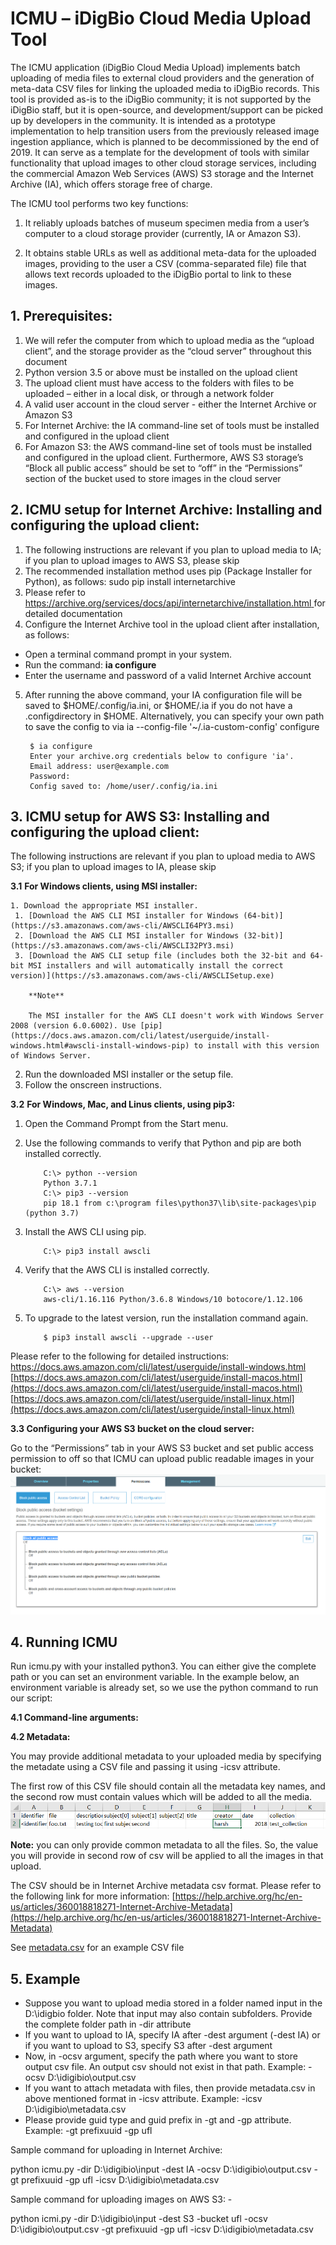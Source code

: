 # ICMU – iDigBio Cloud Media Upload Tool #
The ICMU application (iDigBio Cloud Media Upload) implements batch uploading of media files to external cloud providers and the generation of meta-data CSV files for linking the uploaded media to iDigBio records. This tool is provided as-is to the iDigBio community; it is not supported by the iDigBio staff, but it is open-source, and development/support can be picked up by developers in the community. It is intended as a prototype implementation to help transition users from the previously released image ingestion appliance, which is planned to be decommissioned by the end of 2019. It can serve as a template for the development of tools with similar functionality that upload images to other cloud storage services, including the commercial Amazon Web Services (AWS) S3 storage and the Internet Archive (IA), which offers storage free of charge.

The ICMU tool performs two key functions:

 1) It reliably uploads batches of museum specimen media from a user’s computer to a cloud storage provider (currently, IA or Amazon S3).

 2) It obtains stable URLs as well as additional meta-data for the uploaded images, providing to the user a CSV (comma-separated file) file that allows text records uploaded to the iDigBio portal to link to these images.

## 1. Prerequisites: ##
1. We will refer the computer from which to upload media as the “upload client”, and the storage provider as the “cloud server” throughout this document
2. Python version 3.5 or above must be installed on the upload client  
3. The upload client must have access to the folders with files to be uploaded – either in a local disk, or through a network folder
4.  A valid user account in the cloud server - either the Internet Archive or Amazon S3
5.	For Internet Archive: the IA command-line set of tools must be installed and configured in the upload client
6.	For Amazon S3: the AWS command-line set of tools must be installed and configured in the upload client. Furthermore, AWS S3 storage’s “Block all public access” should be set to “off” in the “Permissions” section of the bucket used to store images in the cloud server

## 2. ICMU setup for Internet Archive: Installing and configuring the upload client: ##  

1.	The following instructions are relevant if you plan to upload media to IA; if you plan to upload images to AWS S3, please skip 
2.	The recommended installation method uses pip (Package Installer for Python), as follows: 
sudo pip install internetarchive
3.	Please refer to [https://archive.org/services/docs/api/internetarchive/installation.html ](https://archive.org/services/docs/api/internetarchive/installation.html)for detailed documentation
4.	Configure the Internet Archive tool in the upload client after installation, as follows: 
 * Open a terminal command prompt in your system.
 * Run the command: **ia configure**
 * Enter the username and password of a valid Internet Archive account
5. After running the above command, your IA configuration file will be saved to $HOME/.config/ia.ini, or $HOME/.ia if you do not have a .configdirectory in $HOME. Alternatively, you can specify your own path to save the config to via ia --config-file '~/.ia-custom-config' configure
 
        $ ia configure
        Enter your archive.org credentials below to configure 'ia'.
        Email address: user@example.com
        Password:
        Config saved to: /home/user/.config/ia.ini

## 3. ICMU setup for AWS S3: Installing and configuring the upload client: ##  
The following instructions are relevant if you plan to upload media to AWS S3; if you plan to upload images to IA, please skip

**3.1** **For Windows clients, using MSI installer:** 
 
    1. Download the appropriate MSI installer.
     1. [Download the AWS CLI MSI installer for Windows (64-bit)](https://s3.amazonaws.com/aws-cli/AWSCLI64PY3.msi)
     2.	[Download the AWS CLI MSI installer for Windows (32-bit)](https://s3.amazonaws.com/aws-cli/AWSCLI32PY3.msi)
     3. [Download the AWS CLI setup file (includes both the 32-bit and 64-bit MSI installers and will automatically install the correct version)](https://s3.amazonaws.com/aws-cli/AWSCLISetup.exe)
     
        **Note**

        The MSI installer for the AWS CLI doesn't work with Windows Server 2008 (version 6.0.6002). Use [pip](https://docs.aws.amazon.com/cli/latest/userguide/install-windows.html#awscli-install-windows-pip) to install with this version of Windows Server.
  2.	Run the downloaded MSI installer or the setup file.
  3.	Follow the onscreen instructions.


**3.2** **For Windows, Mac, and Linus clients, using pip3:**
 1. Open the Command Prompt from the Start menu.
 2.	Use the following commands to verify that Python and pip are both installed correctly.
 
            C:\> python --version
            Python 3.7.1
            C:\> pip3 --version
            pip 18.1 from c:\program files\python37\lib\site-packages\pip (python 3.7)

 3. Install the AWS CLI using pip.
         
            C:\> pip3 install awscli
 4. Verify that the AWS CLI is installed correctly.
        
            C:\> aws --version
            aws-cli/1.16.116 Python/3.6.8 Windows/10 botocore/1.12.106
 5.	To upgrade to the latest version, run the installation command again.
 
            $ pip3 install awscli --upgrade --user
  Please refer to the following for detailed instructions:
[https://docs.aws.amazon.com/cli/latest/userguide/install-windows.html ](https://docs.aws.amazon.com/cli/latest/userguide/install-windows.html )
[https://docs.aws.amazon.com/cli/latest/userguide/install-macos.html](https://docs.aws.amazon.com/cli/latest/userguide/install-macos.html)
[https://docs.aws.amazon.com/cli/latest/userguide/install-linux.html](https://docs.aws.amazon.com/cli/latest/userguide/install-linux.html)

 **3.3  Configuring your AWS S3 bucket on the cloud server:**

 Go to the “Permissions” tab in your AWS S3 bucket and set public access permission to off so that ICMU can upload public readable images in your bucket:
 ![](https://github.com/harshitagrawal91/ICMU-iDigBio-Cloud-Media-Upload-Tool/blob/master/images/cloudserver.png)

## 4. Running ICMU  ##
Run icmu.py with your installed python3. You can either give the complete path or you can set an environment variable. In the example below, an environment variable is already set, so we use the python command to run our script:

 **4.1 Command-line arguments:** 


 **4.2 Metadata:**

You may provide additional metadata to your uploaded media by specifying the metadate using a CSV file and passing it using -icsv attribute.

The first row of this CSV file should contain all the metadata key names, and the second row must contain values which will be added to all the media. 
![](https://github.com/harshitagrawal91/ICMU-iDigBio-Cloud-Media-Upload-Tool/blob/master/images/csvformat.png)

**Note:** you can only provide common metadata to all the files. So, the value you will provide in second row of csv will be applied to all the images in that upload.

The CSV should be in Internet Archive metadata csv format. Please refer to the following link for more information:
[https://help.archive.org/hc/en-us/articles/360018818271-Internet-Archive-Metadata](https://help.archive.org/hc/en-us/articles/360018818271-Internet-Archive-Metadata)

See [metadata.csv](https://archive.org/download/ia-pex/metadata.csv) for an example CSV file

## 5. Example ##
 
*	Suppose you want to upload media stored in a folder named input in the D:\idigbio folder. Note that input may also contain subfolders. Provide the complete folder path in -dir attribute
* If you want to upload to IA, specify IA after -dest argument (-dest IA) or if you want to upload to S3, specify S3 after -dest argument
* Now, in -ocsv argument, specify the path where you want to store output csv file. An output csv should not exist in that path. Example:  -ocsv D:\idigibio\output.csv
* If you want to attach metadata with files, then provide metadata.csv in above mentioned format in -icsv attribute. Example: -icsv D:\idigibio\metadata.csv
* Please provide guid type and guid prefix in -gt and -gp attribute. Example: -gt prefixuuid -gp ufl

Sample command for uploading in Internet Archive:

python icmu.py -dir D:\idigibio\input -dest IA -ocsv D:\idigibio\output.csv -gt prefixuuid -gp ufl -icsv D:\idigibio\metadata.csv

Sample command for uploading images on AWS S3: -

python icmi.py -dir D:\idigibio\input -dest S3 -bucket ufl -ocsv D:\idigibio\output.csv -gt prefixuuid
 -gp ufl -icsv D:\idigibio\metadata.csv
